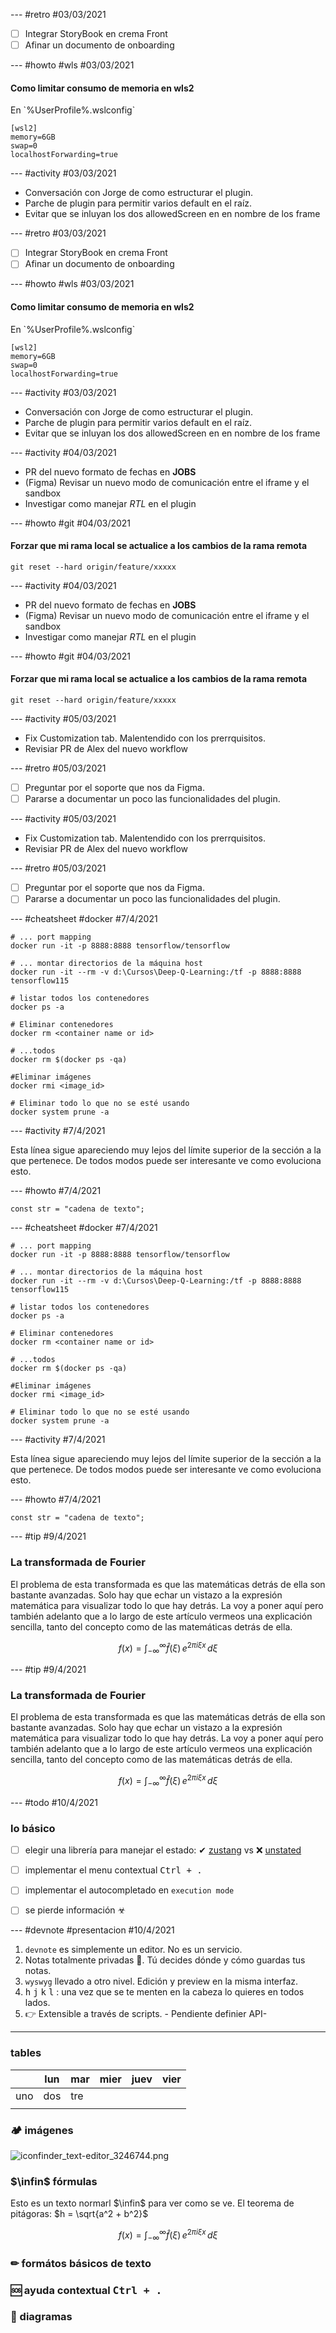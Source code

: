 --- #retro #03/03/2021

- [ ] Integrar StoryBook en crema Front
- [ ] Afinar un documento de onboarding

--- #howto #wls #03/03/2021

#### Como limitar consumo de memoria en wls2

En \`%UserProfile%\.wslconfig\`

```
[wsl2]
memory=6GB
swap=0
localhostForwarding=true
```

--- #activity #03/03/2021

- Conversación con Jorge de como estructurar el plugin.
- Parche de plugin para permitir varios default en el raíz.
- Evitar que se inluyan los dos allowedScreen en en nombre de los frame

--- #retro #03/03/2021

- [ ] Integrar StoryBook en crema Front
- [ ] Afinar un documento de onboarding

--- #howto #wls #03/03/2021

#### Como limitar consumo de memoria en wls2

En \`%UserProfile%\.wslconfig\`

```
[wsl2]
memory=6GB
swap=0
localhostForwarding=true
```

--- #activity #03/03/2021

- Conversación con Jorge de como estructurar el plugin.
- Parche de plugin para permitir varios default en el raíz.
- Evitar que se inluyan los dos allowedScreen en en nombre de los frame

--- #activity #04/03/2021

- PR del nuevo formato de fechas en **JOBS**
- (Figma) Revisar un nuevo modo de comunicación entre el iframe y el sandbox
- Investigar como manejar _RTL_ en el plugin

--- #howto #git #04/03/2021

#### Forzar que mi rama local se actualice a los cambios de la rama remota

```
git reset --hard origin/feature/xxxxx
```

--- #activity #04/03/2021

- PR del nuevo formato de fechas en **JOBS**
- (Figma) Revisar un nuevo modo de comunicación entre el iframe y el sandbox
- Investigar como manejar _RTL_ en el plugin

--- #howto #git #04/03/2021

#### Forzar que mi rama local se actualice a los cambios de la rama remota

```
git reset --hard origin/feature/xxxxx
```

--- #activity #05/03/2021

- Fix Customization tab. Malentendido con los prerrquisitos.
- Revisiar PR de Alex del nuevo workflow

--- #retro #05/03/2021

- [ ] Preguntar por el soporte que nos da Figma.
- [ ] Pararse a documentar un poco las funcionalidades del plugin.

--- #activity #05/03/2021

- Fix Customization tab. Malentendido con los prerrquisitos.
- Revisiar PR de Alex del nuevo workflow

--- #retro #05/03/2021

- [ ] Preguntar por el soporte que nos da Figma.
- [ ] Pararse a documentar un poco las funcionalidades del plugin.

--- #cheatsheet #docker #7/4/2021

```
# ... port mapping
docker run -it -p 8888:8888 tensorflow/tensorflow

# ... montar directorios de la máquina host
docker run -it --rm -v d:\Cursos\Deep-Q-Learning:/tf -p 8888:8888 tensorflow115

# listar todos los contenedores
docker ps -a

# Eliminar contenedores
docker rm <container name or id>

# ...todos
docker rm $(docker ps -qa)

#Eliminar imágenes
docker rmi <image_id>

# Eliminar todo lo que no se esté usando
docker system prune -a
```

--- #activity #7/4/2021

Esta línea sigue apareciendo muy lejos del límite superior de la sección a la que pertenece. De todos modos puede ser interesante ve como evoluciona esto.

--- #howto #7/4/2021

```
const str = "cadena de texto";
```

--- #cheatsheet #docker #7/4/2021

```
# ... port mapping
docker run -it -p 8888:8888 tensorflow/tensorflow

# ... montar directorios de la máquina host
docker run -it --rm -v d:\Cursos\Deep-Q-Learning:/tf -p 8888:8888 tensorflow115

# listar todos los contenedores
docker ps -a

# Eliminar contenedores
docker rm <container name or id>

# ...todos
docker rm $(docker ps -qa)

#Eliminar imágenes
docker rmi <image_id>

# Eliminar todo lo que no se esté usando
docker system prune -a
```

--- #activity #7/4/2021

Esta línea sigue apareciendo muy lejos del límite superior de la sección a la que pertenece. De todos modos puede ser interesante ve como evoluciona esto.

--- #howto #7/4/2021

```
const str = "cadena de texto";
```

--- #tip #9/4/2021

### La transformada de Fourier
El problema de esta transformada es que las matemáticas detrás de ella son bastante avanzadas. Solo hay que echar un vistazo a la expresión matemática para visualizar todo lo que hay detrás. La voy a poner aquí pero también adelanto que a lo largo de este artículo vermeos una explicación sencilla, tanto del concepto como de las matemáticas detrás de ella.

$$
f(x) = \int_{-\infty}^\infty \hat{f}(\xi)\,e^{2 \pi i \xi x}\,d\xi
$$

--- #tip #9/4/2021

### La transformada de Fourier
El problema de esta transformada es que las matemáticas detrás de ella son bastante avanzadas. Solo hay que echar un vistazo a la expresión matemática para visualizar todo lo que hay detrás. La voy a poner aquí pero también adelanto que a lo largo de este artículo vermeos una explicación sencilla, tanto del concepto como de las matemáticas detrás de ella.

$$
f(x) = \int_{-\infty}^\infty \hat{f}(\xi)\,e^{2 \pi i \xi x}\,d\xi
$$

--- #todo #10/4/2021

### lo básico
- [ ] elegir una librería para manejar el estado: ✔ [zustang](https://github.com/pmndrs/zustand) vs ❌ [unstated](https://github.com/jamiebuilds/unstated-next)
- [ ] implementar el menu contextual <kbd>Ctrl + .</kbd>
- [ ] implementar el autocompletado en `execution mode`
- [ ] se pierde información ☣



--- #devnote #presentacion #10/4/2021

1. `devnote` es simplemente un editor. No es un servicio.
2. Notas totalmente privadas 🔐. Tú decides dónde y cómo guardas tus notas.
3. `wyswyg` llevado a otro nivel. Edición y preview en la misma interfaz.
4. <kbd>h</kbd> <kbd>j</kbd> <kbd>k</kbd> <kbd>l</kbd> : una vez que se te menten en la cabeza lo quieres en todos lados.
5. :point_right: Extensible a través de scripts. - Pendiente definier API-

---

### tables

|     | lun | mar | mier | juev | vier |
| --- | --- | --- | ---- | ---- | ---- |
| uno | dos | tre |      |      |      |
|     |     |     |      |      |      |

### 🏕 imágenes

![iconfinder_text-editor_3246744.png](devnote://6071e277c0ea972a5eb4caf9.png?name=iconfinder_text-editor_3246744&ext=png&type=image/png)

### $\infin$ fórmulas

Esto es un texto normarl $\infin$ para ver como se ve. El teorema de pitágoras: $h = \sqrt{a^2 + b^2}$

$$
f(x) = \int_{-\infty}^\infty \hat{f}(\xi)\,e^{2 \pi i \xi x}\,d\xi
$$

### ✏ formátos básicos de texto

### 🆘 ayuda contextual <kbd>Ctrl + .</kbd>

### 📐 diagramas
